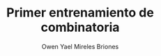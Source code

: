 ---
title: "Primer entrenamiento de combinatoria"
year: 2017
thumbnail: "assets/img/Logo.png"
topic: "Combinatoria"
file: "assets/pdf/Primer-Entrenamiento-de-Combinatoria.pdf"
author: "Owen Yael Mireles Briones"
level: "Básico"
alttext: "Comencemos a contar"
---